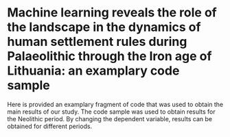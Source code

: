 # Machine learning reveals the role of the landscape in the dynamics of human settlement rules during Palaeolithic through the Iron age of Lithuania: an examplary code sample

Here is provided an examplary fragment of code that was used to obtain the main results of our study. The code sample was used to obtain results for the Neolithic period. 
By changing the dependent variable, results can be obtained for different periods. 
